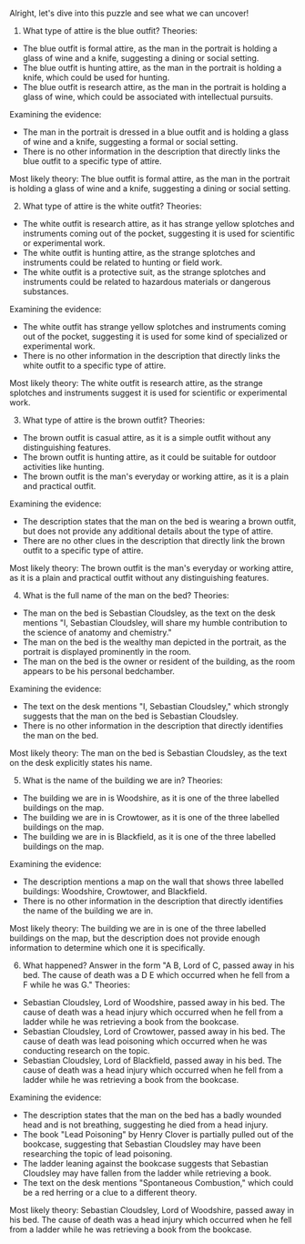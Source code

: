 Alright, let's dive into this puzzle and see what we can uncover!

1) What type of attire is the blue outfit?
Theories:
- The blue outfit is formal attire, as the man in the portrait is holding a glass of wine and a knife, suggesting a dining or social setting.
- The blue outfit is hunting attire, as the man in the portrait is holding a knife, which could be used for hunting.
- The blue outfit is research attire, as the man in the portrait is holding a glass of wine, which could be associated with intellectual pursuits.

Examining the evidence:
- The man in the portrait is dressed in a blue outfit and is holding a glass of wine and a knife, suggesting a formal or social setting.
- There is no other information in the description that directly links the blue outfit to a specific type of attire.

Most likely theory:
The blue outfit is formal attire, as the man in the portrait is holding a glass of wine and a knife, suggesting a dining or social setting.

2) What type of attire is the white outfit?
Theories:
- The white outfit is research attire, as it has strange yellow splotches and instruments coming out of the pocket, suggesting it is used for scientific or experimental work.
- The white outfit is hunting attire, as the strange splotches and instruments could be related to hunting or field work.
- The white outfit is a protective suit, as the strange splotches and instruments could be related to hazardous materials or dangerous substances.

Examining the evidence:
- The white outfit has strange yellow splotches and instruments coming out of the pocket, suggesting it is used for some kind of specialized or experimental work.
- There is no other information in the description that directly links the white outfit to a specific type of attire.

Most likely theory:
The white outfit is research attire, as the strange splotches and instruments suggest it is used for scientific or experimental work.

3) What type of attire is the brown outfit?
Theories:
- The brown outfit is casual attire, as it is a simple outfit without any distinguishing features.
- The brown outfit is hunting attire, as it could be suitable for outdoor activities like hunting.
- The brown outfit is the man's everyday or working attire, as it is a plain and practical outfit.

Examining the evidence:
- The description states that the man on the bed is wearing a brown outfit, but does not provide any additional details about the type of attire.
- There are no other clues in the description that directly link the brown outfit to a specific type of attire.

Most likely theory:
The brown outfit is the man's everyday or working attire, as it is a plain and practical outfit without any distinguishing features.

4) What is the full name of the man on the bed?
Theories:
- The man on the bed is Sebastian Cloudsley, as the text on the desk mentions "I, Sebastian Cloudsley, will share my humble contribution to the science of anatomy and chemistry."
- The man on the bed is the wealthy man depicted in the portrait, as the portrait is displayed prominently in the room.
- The man on the bed is the owner or resident of the building, as the room appears to be his personal bedchamber.

Examining the evidence:
- The text on the desk mentions "I, Sebastian Cloudsley," which strongly suggests that the man on the bed is Sebastian Cloudsley.
- There is no other information in the description that directly identifies the man on the bed.

Most likely theory:
The man on the bed is Sebastian Cloudsley, as the text on the desk explicitly states his name.

5) What is the name of the building we are in?
Theories:
- The building we are in is Woodshire, as it is one of the three labelled buildings on the map.
- The building we are in is Crowtower, as it is one of the three labelled buildings on the map.
- The building we are in is Blackfield, as it is one of the three labelled buildings on the map.

Examining the evidence:
- The description mentions a map on the wall that shows three labelled buildings: Woodshire, Crowtower, and Blackfield.
- There is no other information in the description that directly identifies the name of the building we are in.

Most likely theory:
The building we are in is one of the three labelled buildings on the map, but the description does not provide enough information to determine which one it is specifically.

6) What happened? Answer in the form "A B, Lord of C, passed away in his bed. The cause of death was a D E which occurred when he fell from a F while he was G."
Theories:
- Sebastian Cloudsley, Lord of Woodshire, passed away in his bed. The cause of death was a head injury which occurred when he fell from a ladder while he was retrieving a book from the bookcase.
- Sebastian Cloudsley, Lord of Crowtower, passed away in his bed. The cause of death was lead poisoning which occurred when he was conducting research on the topic.
- Sebastian Cloudsley, Lord of Blackfield, passed away in his bed. The cause of death was a head injury which occurred when he fell from a ladder while he was retrieving a book from the bookcase.

Examining the evidence:
- The description states that the man on the bed has a badly wounded head and is not breathing, suggesting he died from a head injury.
- The book "Lead Poisoning" by Henry Clover is partially pulled out of the bookcase, suggesting that Sebastian Cloudsley may have been researching the topic of lead poisoning.
- The ladder leaning against the bookcase suggests that Sebastian Cloudsley may have fallen from the ladder while retrieving a book.
- The text on the desk mentions "Spontaneous Combustion," which could be a red herring or a clue to a different theory.

Most likely theory:
Sebastian Cloudsley, Lord of Woodshire, passed away in his bed. The cause of death was a head injury which occurred when he fell from a ladder while he was retrieving a book from the bookcase.